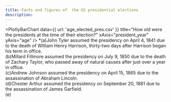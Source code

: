 ```yaml
---
title: Facts and figures of  the US presidential elections
description: 
---
```


<PlotlyBarChart
  data={{
    url: 'age_elected_pres.csv'
  }}
  title="How old were the presidents at the time of their election?"
  xAxis="president_year"
  yAxis="age"
/>
*(a)John Tyler assumed the presidency on April 4, 1841 due to the death of WIlliam Henry Harrison, thirty-two days after Harrison began his term in office.<br />(b)Millard Fillmore assumed the presidency on July 9, 1850 due to the death of Zachary Taylor, who passed away of natural causes after just over a year in office.<br />(c)Andrew Johnson assumed the presidency on April 15, 1865 due to the assassination of Abraham Lincoln.<br />(d)Chester Arthur assumed the presidency on September 20, 1881 due to the assassination of James Garfield.<br />(e)
